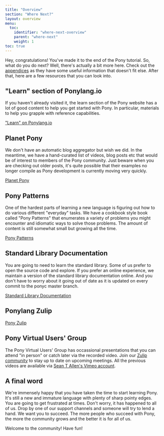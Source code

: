 ```yaml
---
title: "Overview"
section: "Where Next?"
layout: overview
menu:
  toc:
    identifier: "where-next-overview"
    parent: "where-next"
    weight: 1
toc: true
---
```


Hey, congratulations! You've made it to the end of the Pony tutorial. So, what do you do next? Well, there's actually a bit more here. Check out the [appendices](https://tutorial.ponylang.io/appendices/) as they have some useful information that doesn't fit else. After that, here are a few resources that you can look into.

## "Learn" section of Ponylang.io

If you haven't already visited it, the learn section of the Pony website has a lot of good content to help you get started with Pony. In particular, materials to help you grapple with reference capabilities.

["Learn" on Ponylang.io](https://www.ponylang.io/learn/)

## Planet Pony

We don't have an automatic blog aggregator but wish we did. In the meantime, we have a hand-curated list of videos, blog posts etc that would be of interest to members of the Pony community. Just beware when you are checking out older posts, it's quite possible that their examples no longer compile as Pony development is currently moving very quickly.

[Planet Pony](https://www.ponylang.io/community/planet-pony/)

## Pony Patterns

One of the hardest parts of learning a new language is figuring out how to do various different "everyday" tasks. We have a cookbook style book called "Pony Patterns" that enumerates a variety of problems you might encounter and idiomatic ways to solve those problems. The amount of content is still somewhat small but growing all the time.

[Pony Patterns](http://patterns.ponylang.io)

## Standard Library Documentation

You are going to need to learn the standard library. Some of us prefer to open the source code and explore. If you prefer an online experience, we maintain a version of the standard library documentation online. And you don't have to worry about it going out of date as it is updated on every commit to the ponyc master branch.

[Standard Library Documentation](https://stdlib.ponylang.io/)

## Ponylang Zulip

[Pony Zulip](https://ponylang.zulipchat.com)

## Pony Virtual Users' Group

The Pony Virtual Users' Group has occassional presentations that you can attend "in person" or catch later via the recorded video. Join our [Zulip community](https://ponylang.zulipchat.com/#narrow/stream/189932-announce/topic/VUG) to stay up to date on upcoming meetings. All the previous videos are available via [Sean T Allen's Vimeo account](https://vimeo.com/user6269014).

## A final word

We're immensely happy that you have taken the time to start learning Pony. It's still a new and immature language with plenty of sharp pointy edges. You are going to get frustrated at times. Don't worry, it has happened to all of us. Drop by one of our support channels and someone will try to lend a hand. We want you to succeed. The more people who succeed with Pony, the more the community grows and the better it is for all of us.

Welcome to the community! Have fun!
